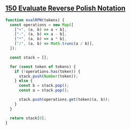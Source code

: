 ## [150 Evaluate Reverse Polish Notation](https://leetcode.com/problems/evaluate-reverse-polish-notation/description/)

<!-- notecardId: 1743972414335 -->

```js
function evalRPN(tokens) {
  const operations = new Map([
    ["+", (a, b) => a + b],
    ["-", (a, b) => a - b],
    ["*", (a, b) => a * b],
    ["/", (a, b) => Math.trunc(a / b)],
  ]);

  const stack = [];

  for (const token of tokens) {
    if (!operations.has(token)) {
      stack.push(Number(token));
    } else {
      const b = stack.pop();
      const a = stack.pop();

      stack.push(operations.get(token)(a, b));
    }
  }

  return stack[0];
}
```
